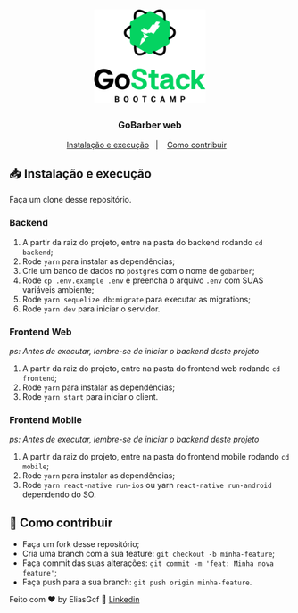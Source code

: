 <h1 align="center">
	<img alt="GoStack" src=".github/GoStackLogo.png" width="200px" />
</h1>

<h3 align="center">
  GoBarber web
</h3>

<p align="center">
  <a href="#-Instalação-e-execução">Instalação e execução</a>&nbsp;&nbsp;&nbsp;|&nbsp;&nbsp;&nbsp;
  <a href="#-como-contribuir">Como contribuir</a>&nbsp;&nbsp;&nbsp;
</p>

## 📥 Instalação e execução

Faça um clone desse repositório.

### Backend

1. A partir da raiz do projeto, entre na pasta do backend rodando `cd backend`;
2. Rode `yarn` para instalar as dependências;
3. Crie um banco de dados no `postgres` com o nome de `gobarber`;
4. Rode `cp .env.example .env` e preencha o arquivo `.env` com SUAS variáveis ambiente;
5. Rode `yarn sequelize db:migrate` para executar as migrations;
6. Rode `yarn dev` para iniciar o servidor.

### Frontend Web

_ps: Antes de executar, lembre-se de iniciar o backend deste projeto_

1. A partir da raiz do projeto, entre na pasta do frontend web rodando `cd frontend`;
2. Rode `yarn` para instalar as dependências;
3. Rode `yarn start` para iniciar o client.

### Frontend Mobile

_ps: Antes de executar, lembre-se de iniciar o backend deste projeto_

1. A partir da raiz do projeto, entre na pasta do frontend mobile rodando `cd mobile`;
2. Rode `yarn` para instalar as dependências;
3. Rode `yarn react-native run-ios` ou yarn `react-native run-android` dependendo do SO.

## 🤔 Como contribuir

- Faça um fork desse repositório;
- Cria uma branch com a sua feature: `git checkout -b minha-feature`;
- Faça commit das suas alterações: `git commit -m 'feat: Minha nova feature'`;
- Faça push para a sua branch: `git push origin minha-feature`.

Feito com ♥ by EliasGcf :wave: [Linkedin](https://www.linkedin.com/in/eliasgcf/)